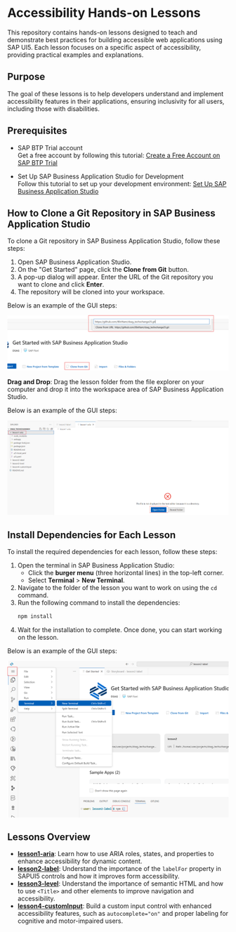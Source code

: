 # Accessibility Hands-on Lessons

This repository contains hands-on lessons designed to teach and demonstrate best practices for building accessible web applications using SAP UI5. Each lesson focuses on a specific aspect of accessibility, providing practical examples and explanations.

## Purpose

The goal of these lessons is to help developers understand and implement accessibility features in their applications, ensuring inclusivity for all users, including those with disabilities.

## Prerequisites

- SAP BTP Trial account  
  Get a free account by following this tutorial: [Create a Free Account on SAP BTP Trial](https://developers.sap.com/tutorials/hcp-create-trial-account.html)

- Set Up SAP Business Application Studio for Development  
  Follow this tutorial to set up your development environment: [Set Up SAP Business Application Studio](https://developers.sap.com/tutorials/appstudio-onboarding.html)

## How to Clone a Git Repository in SAP Business Application Studio

To clone a Git repository in SAP Business Application Studio, follow these steps:

1. Open SAP Business Application Studio.
2. On the "Get Started" page, click the **Clone from Git** button.
3. A pop-up dialog will appear. Enter the URL of the Git repository you want to clone and click **Enter**.
4. The repository will be cloned into your workspace.

Below is an example of the GUI steps:

![Clone from Git in SAP Business Application Studio](images/gitclone.png)


**Drag and Drop**: Drag the lesson folder from the file explorer on your computer and drop it into the workspace area of SAP Business Application Studio.

Below is an example of the GUI steps:

![Open Folder in SAP Business Application Studio](images/openFolder.png)

## Install Dependencies for Each Lesson

To install the required dependencies for each lesson, follow these steps:

1. Open the terminal in SAP Business Application Studio:
   - Click the **burger menu** (three horizontal lines) in the top-left corner.
   - Select **Terminal** > **New Terminal**.
2. Navigate to the folder of the lesson you want to work on using the `cd` command.
3. Run the following command to install the dependencies:
   ```bash
   npm install
   ```
4. Wait for the installation to complete. Once done, you can start working on the lesson.

Below is an example of the GUI steps:

![Install Dependencies with npm](images/npmi.png)

## Lessons Overview

- **[lesson1-aria](./lesson1-aria)**: Learn how to use ARIA roles, states, and properties to enhance accessibility for dynamic content.
- **[lesson2-label](./lesson2-label)**: Understand the importance of the `labelFor` property in SAPUI5 controls and how it improves form accessibility.
- **[lesson3-level](./lesson3-level)**: Understand the importance of semantic HTML and how to use `<Title>` and other elements to improve navigation and accessibility.
- **[lesson4-customInput](./lesson4-custom-input)**: Build a custom input control with enhanced accessibility features, such as `autocomplete="on"` and proper labeling for cognitive and motor-impaired users.